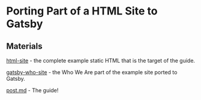 # Porting Part of a HTML Site to Gatsby
## Materials

[html-site](html-site) - the complete example static HTML that is the target of the guide.

[gatsby-who-site](gatsby-who-site) - the Who We Are part of the example site ported to Gatsby.

[post.md](post.md) - The guide!